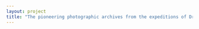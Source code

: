```yaml
--- 
layout: project 
title: "The pioneering photographic archives from the expeditions of Dr. Roy Waldo Miner, Curator at the American Museum of Natural History from 1905-1943" 
---
```




